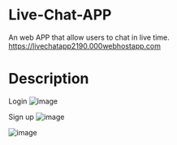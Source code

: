# Live-Chat-APP
An web APP that allow users to chat in live time.
https://livechatapp2190.000webhostapp.com

# Description
Login 
![image](https://user-images.githubusercontent.com/98783358/225050156-9e67314f-aee4-4f1d-9159-000f394ba594.png)

Sign up
![image](https://user-images.githubusercontent.com/98783358/225052006-58f2832a-7aae-40fc-96e8-b415226a9167.png)


![image](https://user-images.githubusercontent.com/98783358/225054170-93d8aa99-6986-4d4c-be20-8eadc9f1b423.png)

